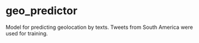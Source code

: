# geo_predictor
Model for predicting geolocation by texts. Tweets from South America were used for training.
